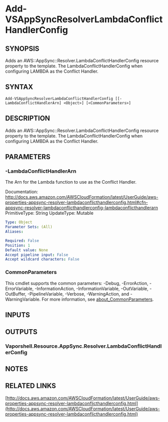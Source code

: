 # Add-VSAppSyncResolverLambdaConflictHandlerConfig

## SYNOPSIS
Adds an AWS::AppSync::Resolver.LambdaConflictHandlerConfig resource property to the template.
The LambdaConflictHandlerConfig when configuring LAMBDA as the Conflict Handler.

## SYNTAX

```
Add-VSAppSyncResolverLambdaConflictHandlerConfig [[-LambdaConflictHandlerArn] <Object>] [<CommonParameters>]
```

## DESCRIPTION
Adds an AWS::AppSync::Resolver.LambdaConflictHandlerConfig resource property to the template.
The LambdaConflictHandlerConfig when configuring LAMBDA as the Conflict Handler.

## PARAMETERS

### -LambdaConflictHandlerArn
The Arn for the Lambda function to use as the Conflict Handler.

Documentation: http://docs.aws.amazon.com/AWSCloudFormation/latest/UserGuide/aws-properties-appsync-resolver-lambdaconflicthandlerconfig.html#cfn-appsync-resolver-lambdaconflicthandlerconfig-lambdaconflicthandlerarn
PrimitiveType: String
UpdateType: Mutable

```yaml
Type: Object
Parameter Sets: (All)
Aliases:

Required: False
Position: 1
Default value: None
Accept pipeline input: False
Accept wildcard characters: False
```

### CommonParameters
This cmdlet supports the common parameters: -Debug, -ErrorAction, -ErrorVariable, -InformationAction, -InformationVariable, -OutVariable, -OutBuffer, -PipelineVariable, -Verbose, -WarningAction, and -WarningVariable. For more information, see [about_CommonParameters](http://go.microsoft.com/fwlink/?LinkID=113216).

## INPUTS

## OUTPUTS

### Vaporshell.Resource.AppSync.Resolver.LambdaConflictHandlerConfig
## NOTES

## RELATED LINKS

[http://docs.aws.amazon.com/AWSCloudFormation/latest/UserGuide/aws-properties-appsync-resolver-lambdaconflicthandlerconfig.html](http://docs.aws.amazon.com/AWSCloudFormation/latest/UserGuide/aws-properties-appsync-resolver-lambdaconflicthandlerconfig.html)

